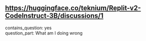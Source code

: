 ## https://huggingface.co/teknium/Replit-v2-CodeInstruct-3B/discussions/1

contains_question: yes  
question_part: What am I doing wrong 
